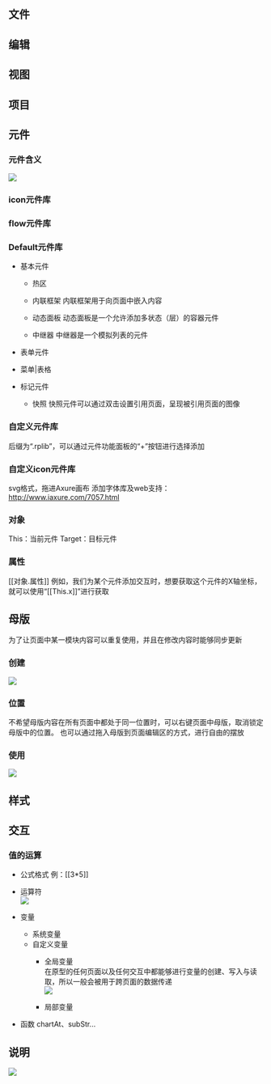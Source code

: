 ## 文件
## 编辑
## 视图
## 项目
## 元件
### 元件含义
![](./resources/images/元件含义1.png)

### icon元件库
### flow元件库
### Default元件库
+ 基本元件
    + 热区
    + 内联框架
内联框架用于向页面中嵌入内容
    + 动态面板
动态面板是一个允许添加多状态（层）的容器元件

    + 中继器
中继器是一个模拟列表的元件

+ 表单元件
+ 菜单|表格
+ 标记元件
    + 快照
快照元件可以通过双击设置引用页面，呈现被引用页面的图像

### 自定义元件库
后缀为“.rplib”，可以通过元件功能面板的“+”按钮进行选择添加

### 自定义icon元件库
svg格式，拖进Axure画布
添加字体库及web支持：http://www.iaxure.com/7057.html

### 对象
This：当前元件
Target：目标元件

### 属性
[[对象.属性]]
例如，我们为某个元件添加交互时，想要获取这个元件的X轴坐标，就可以使用“[[This.x]]”进行获取

## 母版
为了让页面中某一模块内容可以重复使用，并且在修改内容时能够同步更新
### 创建
![](./resources/images/母版创建.png)

### 位置
不希望母版内容在所有页面中都处于同一位置时，可以右键页面中母版，取消锁定母版中的位置。  也可以通过拖入母版到页面编辑区的方式，进行自由的摆放

### 使用
![](./resources/images/母版使用.png)

## 样式
## 交互
### 值的运算
+ 公式格式
例：[[3*5]]
+ 运算符  
![](./resources/images/运算符.png)

+ 变量
    + 系统变量
    + 自定义变量
        + 全局变量  
在原型的任何页面以及任何交互中都能够进行变量的创建、写入与读取，所以一般会被用于跨页面的数据传递  
![](./resources/images/全局变量.png)

        + 局部变量
+ 函数
chartAt、subStr...

## 说明
![](./resources/images/说明.png)


